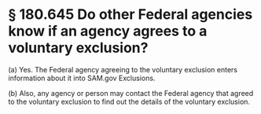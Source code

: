 # § 180.645   Do other Federal agencies know if an agency agrees to a voluntary exclusion?

(a) Yes. The Federal agency agreeing to the voluntary exclusion enters information about it into SAM.gov Exclusions.


(b) Also, any agency or person may contact the Federal agency that agreed to the voluntary exclusion to find out the details of the voluntary exclusion.






